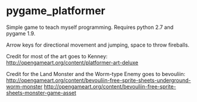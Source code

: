 # pygame_platformer

Simple game to teach myself programming. Requires python 2.7 and pygame 1.9.

Arrow keys for directional movement and jumping, space to throw fireballs.

Credit for most of the art goes to Kenney: http://opengameart.org/content/platformer-art-deluxe

Credit for the Land Monster and the Worm-type Enemy goes to bevouliin: http://opengameart.org/content/bevouliin-free-sprite-sheets-underground-worm-monster
http://opengameart.org/content/bevouliin-free-sprite-sheets-monster-game-asset
